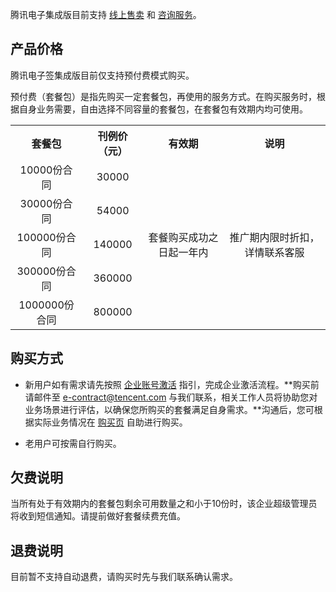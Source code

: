 腾讯电子集成版目前支持 [线上售卖](https://buy.cloud.tencent.com/ess-integration) 和 [咨询服务](#Buy)。

## 产品价格
[](id:List)
腾讯电子签集成版目前仅支持预付费模式购买。

预付费（套餐包）是指先购买一定套餐包，再使用的服务方式。在购买服务时，根据自身业务需要，自由选择不同容量的套餐包，在套餐包有效期内均可使用。
<table>
   <tr>
      <th width="0px" style="text-align:center">套餐包</td>
      <th width="0px" style="text-align:center">刊例价（元）</td>
      <th width="0px"  style="text-align:center">有效期</td>
			      <th width="0px"  style="text-align:center">说明</td>
   </tr>
   <tr>
      <td style="text-align:center">10000份合同</td>
      <td style="text-align:center">30000</td>
      <td rowspan='7' style="text-align:center">套餐购买成功之日起一年内</td>
      <td rowspan='7' style="text-align:center">推广期内限时折扣，详情联系客服</td>
   </tr>
   <tr>
      <td style="text-align:center">30000份合同</td>
      <td style="text-align:center">54000</td>
   </tr>
   <tr>
      <td style="text-align:center">100000份合同</td>
      <td style="text-align:center">140000</td>
   </tr>
	    <tr>
      <td style="text-align:center">300000份合同</td>
      <td style="text-align:center">360000</td>
   </tr>
   <tr>
      <td style="text-align:center">1000000份合同</td>
      <td style="text-align:center">800000</td>
   </tr>
</table>

## 购买方式
[](id:Buy)
- 新用户如有需求请先按照 [企业账号激活](https://cloud.tencent.com/document/product/1420/58760) 指引，完成企业激活流程。**购买前请邮件至 e-contract@tencent.com 与我们联系，相关工作人员将协助您对业务场景进行评估，以确保您所购买的套餐满足自身需求。**沟通后，您可根据实际业务情况在 [购买页](https://buy.cloud.tencent.com/ess-integration) 自助进行购买。

- 老用户可按需自行购买。

## 欠费说明

当所有处于有效期内的套餐包剩余可用数量之和小于10份时，该企业超级管理员将收到短信通知。请提前做好套餐续费充值。

## 退费说明

目前暂不支持自动退费，请购买时先与我们联系确认需求。
